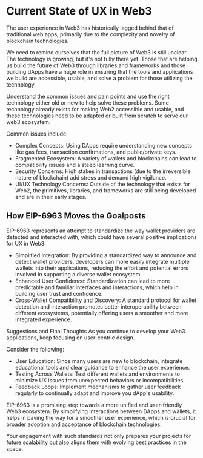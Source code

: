 # Current State of UX in Web3

The user experience in Web3 has historically lagged behind that of traditional web apps, primarily due to the complexity and novelty of blockchain technologies. 

We need to remind ourselves that the full picture of Web3 is still unclear. The technology is growing, but it's not fully there yet. Those that are helping us build the future of Web3 through libraries and frameworks and those building dApps have a huge role in ensuring that the tools and applications we build are accessible, usable, and solve a problem for those utilizing the technology.

Understand the common issues and pain points and use the right technology either old or new to help solve these problems. Some technology already exists for making Web2 accessible and usable, and these technologies need to be adapted or built from scratch to serve our web3 ecosystem.

Common issues include:

- Complex Concepts: Using DApps require understanding new concepts like gas fees, transaction confirmations, and public/private keys.
- Fragmented Ecosystem: A variety of wallets and blockchains can lead to compatibility issues and a steep learning curve.
- Security Concerns: High stakes in transactions (due to the irreversible nature of blockchain) add stress and demand high vigilance.
- UI/UX Technology Concerns: Outside of the technology that exists for Web2, the primitives, libraries, and frameworks are still being developed and are in their early stages.

## How EIP-6963 Moves the Goalposts

EIP-6963 represents an attempt to standardize the way wallet providers are detected and interacted with, which could have several positive implications for UX in Web3:

- Simplified Integration: By providing a standardized way to announce and detect wallet providers, developers can more easily integrate multiple wallets into their applications, reducing the effort and potential errors involved in supporting a diverse wallet ecosystem.
- Enhanced User Confidence: Standardization can lead to more predictable and familiar interfaces and interactions, which help in building user trust and confidence.
- Cross-Wallet Compatibility and Discovery: A standard protocol for wallet detection and interaction promotes better interoperability between different ecosystems, potentially offering users a smoother and more integrated experience.

Suggestions and Final Thoughts
As you continue to develop your Web3 applications, keep focusing on user-centric design. 

Consider the following:

- User Education: Since many users are new to blockchain, integrate educational tools and clear guidance to enhance the user experience.
- Testing Across Wallets: Test different wallets and environments to minimize UX issues from unexpected behaviors or incompatibilities.
- Feedback Loops: Implement mechanisms to gather user feedback regularly to  continually adapt and improve you dApp's usability.

EIP-6963 is a promising step towards a more unified and user-friendly Web3 ecosystem. By simplifying interactions between DApps and wallets, it helps in paving the way for a smoother user experience, which is crucial for broader adoption and acceptance of blockchain technologies. 

Your engagement with such standards not only prepares your projects for future scalability but also aligns them with evolving best practices in the space.